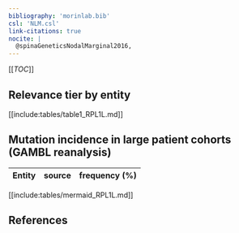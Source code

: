 ```yaml
---
bibliography: 'morinlab.bib'
csl: 'NLM.csl'
link-citations: true
nocite: |
  @spinaGeneticsNodalMarginal2016, 
---
```


[[_TOC_]]




## Relevance tier by entity

[[include:tables/table1_RPL1L.md]]


## Mutation incidence in large patient cohorts (GAMBL reanalysis)

|Entity|source |frequency (%)|
|:------:|:----:|:----:|


[[include:tables/mermaid_RPL1L.md]]

## References


